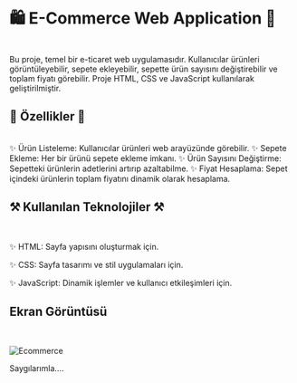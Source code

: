 # 🛍️ E-Commerce Web Application 🎀
<br/>
Bu proje, temel bir e-ticaret web uygulamasıdır. 
Kullanıcılar ürünleri görüntüleyebilir, sepete ekleyebilir, 
sepette ürün sayısını değiştirebilir ve toplam fiyatı görebilir. 
Proje HTML, CSS ve JavaScript kullanılarak geliştirilmiştir.

##  🎉 Özellikler 🎉
<br/>
✨ Ürün Listeleme: Kullanıcılar ürünleri web arayüzünde görebilir.
✨ Sepete Ekleme: Her bir ürünü sepete ekleme imkanı.
✨ Ürün Sayısını Değiştirme: Sepetteki ürünlerin adetlerini artırıp azaltabilme.
✨ Fiyat Hesaplama: Sepet içindeki ürünlerin toplam fiyatını dinamik olarak hesaplama.


## ⚒️ Kullanılan Teknolojiler ⚒️
<br/>

✨ HTML: Sayfa yapısını oluşturmak için.

✨ CSS: Sayfa tasarımı ve stil uygulamaları için.

✨ JavaScript: Dinamik işlemler ve kullanıcı etkileşimleri için.


## Ekran Görüntüsü
<br/>


![Ecommerce](https://github.com/user-attachments/assets/96cf25bb-4a92-49c0-a5d1-ba3b87817898)


Saygılarımla....
